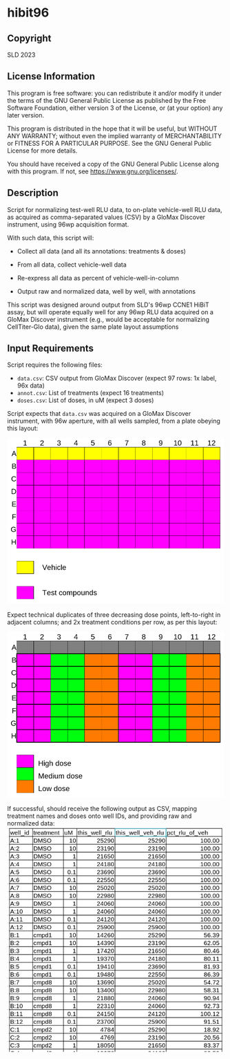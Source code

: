 # hibit96

## Copyright
SLD 2023

## License Information
This program is free software: you can redistribute it and/or modify it under the terms of the GNU General Public License as published by the Free Software Foundation, either version 3 of the License, or (at your option) any later version.

This program is distributed in the hope that it will be useful, but WITHOUT ANY WARRANTY; without even the implied warranty of MERCHANTABILITY or FITNESS FOR A PARTICULAR PURPOSE. See the GNU General Public License for more details.

You should have received a copy of the GNU General Public License along with this program. If not, see <https://www.gnu.org/licenses/>. 

## Description
Script for normalizing test-well RLU data, to on-plate vehicle-well RLU data, as acquired as comma-separated values (CSV) by a GloMax Discover instrument, using 96wp acquisition format.

With such data, this script will:

- Collect all data (and all its annotations: treatments & doses)

- From all data, collect vehicle-well data

- Re-express all data as percent of vehicle-well-in-column

- Output raw and normalized data, well by well, with annotations

This script was designed around output from SLD's 96wp CCNE1 HiBiT assay, but will operate equally well for any 96wp RLU data acquired on a GloMax Discover instrument (e.g., would be acceptable for normalizing CellTiter-Glo data), given the same plate layout assumptions

## Input Requirements
Script requires the following files:
- ```data.csv```: CSV output from GloMax Discover (expect 97 rows: 1x label, 96x data)
- ```annot.csv```: List of treatments (expect 16 treatments)
- ```doses.csv```: List of doses, in uM (expect 3 doses)

Script expects that ```data.csv``` was acquired on a GloMax Discover instrument, with 96w aperture, with all wells sampled, from a plate obeying this layout:

![Expected compound mapping](./cmpd-map.png)

Expect technical duplicates of three decreasing dose points, left-to-right in adjacent columns; and 2x treatment conditions per row, as per this layout:

![Expected dose mapping](./dose-map.png)

If successful, should receive the following output as CSV, mapping treatment names and doses onto well IDs, and providing raw and normalized data:
![Expected output](./example.png)
